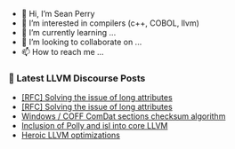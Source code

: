- 👋 Hi, I’m Sean Perry
- 👀 I’m interested in compilers (c++, COBOL, llvm)
- 🌱 I’m currently learning ...
- 💞️ I’m looking to collaborate on ...
- 📫 How to reach me ...

<!---
s66perry/s66perry is a ✨ special ✨ repository because its `README.md` (this file) appears on your GitHub profile.
You can click the Preview link to take a look at your changes.
--->
### 📕 Latest LLVM Discourse Posts

<!-- DISCOURSE-LLVM:START -->
- [[RFC] Solving the issue of long attributes](https://discourse.llvm.org/t/rfc-solving-the-issue-of-long-attributes/78070#post_2)
- [[RFC] Solving the issue of long attributes](https://discourse.llvm.org/t/rfc-solving-the-issue-of-long-attributes/78070#post_1)
- [Windows / COFF ComDat sections checksum algorithm](https://discourse.llvm.org/t/windows-coff-comdat-sections-checksum-algorithm/78058#post_2)
- [Inclusion of Polly and isl into core LLVM](https://discourse.llvm.org/t/inclusion-of-polly-and-isl-into-core-llvm/47356#post_6)
- [Heroic LLVM optimizations](https://discourse.llvm.org/t/heroic-llvm-optimizations/45969#post_7)
<!-- DISCOURSE-LLVM:END -->
